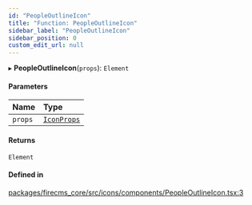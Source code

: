 ```yaml
---
id: "PeopleOutlineIcon"
title: "Function: PeopleOutlineIcon"
sidebar_label: "PeopleOutlineIcon"
sidebar_position: 0
custom_edit_url: null
---
```


▸ **PeopleOutlineIcon**(`props`): `Element`

#### Parameters

| Name | Type |
| :------ | :------ |
| `props` | [`IconProps`](../types/IconProps.md) |

#### Returns

`Element`

#### Defined in

[packages/firecms_core/src/icons/components/PeopleOutlineIcon.tsx:3](https://github.com/FireCMSco/firecms/blob/d45f3739/packages/firecms_core/src/icons/components/PeopleOutlineIcon.tsx#L3)

